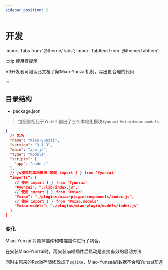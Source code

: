 ```yaml
---
sidebar_position: 2
---
```


# 开发

import Tabs from '@theme/Tabs';
import TabItem from '@theme/TabItem';

:::tip 使用者提示

V3开发者可阅读此文档了解Miao-Yunzai机制，写出更合理的代码

:::

## 目录结构

- package.json

> 包配置相比于Yunzai都出了三个本地化模块`#yunzai` `#miao` `#miao.models`

```json
{
  // 包名
  "name": "miao-yunzai",
  "version": "3.1.3",
  "main": "app.js",
  "type": "module",
  "scripts": {
    "app": "node ."
  },
  // js模式的本地模块 等同 import { } from '#yunzai'
  "imports": {
    // 使用 import { } from '#yunzai'
    "#yunzai": "./lib/index.js",
    // 使用 import { } from '#miao'
    "#miao": "./plugins/miao-plugin/components/index.js",
    // 使用 import { } from '#miao.models'
    "#miao.models": "./plugins/miao-plugin/models/index.js"
  }
}
```

### 变化

Miao-Yunzai 对原神插件和喵喵插件进行了耦合，

在安装Miao-Yunzai时，再安装喵喵插件后启动是直接有效的启动方法

同时由原来的Redis存储修改成了`sqlite`，Miao-Yunzai的数据不会和Yunzai互通
